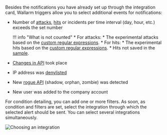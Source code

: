 Besides the notifications you have already set up through the integration card, Wallarm triggers allow you to select additional events for notifications:

* Number of [attacks](../../../glossary-en.md#attack), [hits](../../../glossary-en.md#hit) or incidents per time interval (day, hour, etc.) exceeds the set number

    !!! info "What is not counted"
        * For attacks: 
            * The experimental attacks based on the [custom regular expressions](../../../user-guides/rules/regex-rule.md).
        * For hits:
            * The experimental hits based on the [custom regular expressions](../../../user-guides/rules/regex-rule.md).
            * Hits not saved in the [sample](../../events/grouping-sampling.md/#sampling-of-hits).

* [Changes in API](../../../api-discovery/track-changes.md) took place
* IP address was [denylisted](../../../user-guides/ip-lists/overview.md)
* New [rogue API](../../../api-discovery/rogue-api.md) (shadow, orphan, zombie) was detected
* New user was added to the company account

For condition detailing, you can add one or more filters. As soon, as condition and filters are set, select the integration through which the selected alert should be sent. You can select several integrations simultaneously.

![Choosing an integration](../../../images/user-guides/triggers/select-integration.png)